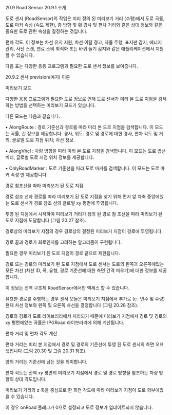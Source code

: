 20.9 Road Sensor
20.9.1 소개

도로 센서 (RoadSensor)의 작업은 미리 정의 된 미리보기 거리 (수평)에서 도로 곡률, 도로 마커 속성 (속도 제한), 종 방향 및 횡 경사 및 편차 거리와 같은 상대 정보와 같은 중요한 도로 관련 속성을 결정하는 것입니다. 

편차 각도. 이 정보는 차선 유지 지원, 차선 이탈 경고, 자율 주행, 표지판 감지, 에너지 관리, 사전 스캔, 연료 소비 최적화 또는 바퀴 들기 감지와 같은 애플리케이션에서 지원할 수 있습니다. 

다음 표는 다양한 응용 프로그램과 필요한 도로 센서 정보를 보여줍니다.

20.9.2 센서 prevision(예지) 이론

미리보기 모드

다양한 응용 프로그램과 필요한 도로 정보로 인해 도로 센서가 미리 본 도로 지점을 검색하는 방법을 선택하는 미리보기 모드가 있습니다. 

다른 모드는 다음과 같습니다.

• AlongRoute : 경로 기준선과 경로를 따라 미리 본 도로 지점을 검색합니다. 이 모드는 곡률, 긴 정보를 제공합니다. 경사, 위도. 경로 및 경로에 대한 경사, 편차 각도 및 거리, 글로벌 도로 지점 위치; 차선 정보.

• AlongVhcl : 차량 방향을 따라 미리 본 도로 지점을 검색합니다. 이 모드는 도로 법선 벡터, 글로벌 도로 지점 위치 정보를 제공합니다.

• OnlyRoadMarker : 도로 기준선을 따라 도로 마커를 검색합니다. 이 모드는 도로 마커 속성 만 제공합니다.

경로 참조선을 따라 미리보기 된 도로 지점

경로 참조 선과 경로를 따라 미리보기 된 도로 지점을 찾기 위해 먼저 앞 차축 중앙에있는 도로 센서가 경로 참조 선의 글로벌 xy 평면에 투영됩니다. 

투영 된 지점에서 시작하여 미리보기 거리가 정의 된 경로 참 조선을 따라 미리보기 된 도로 지점에 도달합니다 (그림 20.27 참조). 

경로상의 미리보기 지점의 경우 경로상의 결정된 미리보기 지점이 경로에 투영됩니다. 

경로 끝과 경로가 회로인지를 고려하는 알고리즘이 구현됩니다. 

필요한 경우 미리보기 된 도로 지점이 경로 끝으로 제한됩니다.

경로 또는 경로의 미리보기 된 도로 지점에서 도로 센서는 도로의 왼쪽과 오른쪽에있는 모든 차선 (차선 ID, 폭, 유형, 경로 기준선에 대한 측면 간격 띄우기)에 대한 정보를 제공합니다. 

이 정보는 전역 구조체 RoadSensor에서만 액세스 할 수 있습니다. 

유효한 경로를 주행하는 경우 센서 모듈은 미리보기 지점에서 추가로 (c- 변수 및 수량) 현재 차선 정보와 왼쪽 및 오른쪽 차선을 결정합니다 (그림 20.28 참조).


경로와 경로가 도로 라이브러리에서 처리되기 때문에 미리보기 지점에서 경로 및 경로의 xy 평면에있는 곡률은 IPGRoad 라이브러리에 의해 계산됩니다.


편차 거리 및 편차 각도 계산


편차 거리는 미리 본 지점에서 경로 및 경로의 기준선에 투영 된 도로 센서의 측면 오프셋입니다 (그림 20.30 및 그림 20.31 참조). 

양의 거리는 기준선에 남는 것을 의미합니다. 

편차 각도는 전역 xy 평면의 미리보기 지점에서 경로 및 경로 방향을 참조하는 차량 방향의 상대 각도입니다.



미리보기 거리와 z 축을 중심으로 한 회전 각도에 따라 미리보기 지점이 도로 외부에있을 수 있습니다. 

이 경우 onRoad 플래그가 0으로 설정되고 도로 정보가 업데이트되지 않습니다.

